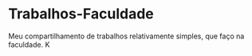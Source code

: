 # Trabalhos-Faculdade
Meu compartilhamento de trabalhos relativamente simples, que faço na faculdade. K